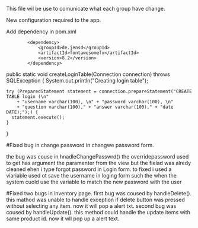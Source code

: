 This file wil be use to comunicate what each group have change.

New configuration required to the app.

Add dependency in pom.xml 

<!--dipendencies for fontaesome -->
			<dependency>
    			<groupId>de.jensd</groupId>
    			<artifactId>fontawesomefx</artifactId>
    			<version>8.2</version>
			</dependency>
<!--dipendencies for fontaesome -->


<!--this method has been fixed. Deleted Primary Key userId and increase form 20 to 100 fields of attribute.-->
<!--WARMING I DO NOT THING THE THIS VERSION WILL WORK FOR BASE CASES.-->
public static void createLoginTable(Connection connection) throws SQLException {
	System.out.println("Creating login table");

    try (PreparedStatement statement = connection.prepareStatement("CREATE TABLE login (\n"
        + "username varchar(100), \n" + "password varchar(100), \n"
        + "question varchar(100)," + "answer varchar(100)," + "date DATE);");) {
      statement.execute();
    }
  }


#Fixed bug in change password in changwe password form.

the bug was couse in hnadleChangePasswrd() the overridepassword used to get has argument the paramenter from the view but the fielad was alredy cleaned ehen i type forgot password in Login form. to fixed i used a viariable used ot save the username in loging form such the when the system cuold use the variable to match the new password with the user 

#Fixed two bugs in inventory page.
  first bug was coused by handleDelete(). this mathod was unable to handle exception if delete button was pressed without selecting any item. now it will pop a alert txt.
  second bug was coused by  handleUpdate(). this method could handle the update items with same product id. now it wll pop up a alert text.